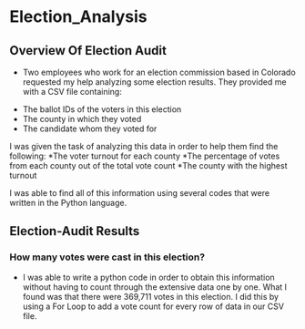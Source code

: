 # Election_Analysis


## Overview Of Election Audit

- Two employees who work for an election commission based in Colorado requested my help analyzing some election results. They provided me with a CSV file containing:
* The ballot IDs of the voters in this election
* The county in which they voted
* The candidate whom they voted for

I was given the task of analyzing this data in order to help them find the following:
*The voter turnout for each county
*The percentage of votes from each county out of the total vote count 
*The county with the highest turnout

I was able to find all of this information using several codes that were written in the Python language.

## Election-Audit Results

### How many votes were cast in this election?

- I was able to write a python code in order to obtain this information without having to count through the extensive data one by one. What I found was that there were 369,711 votes in this election. I did this by using a For Loop to add a vote count for every row of data in our CSV file.

